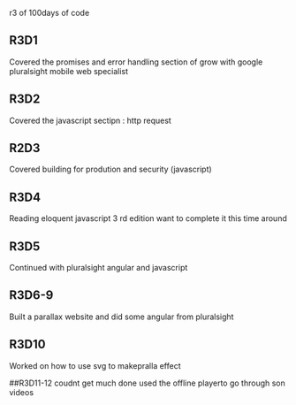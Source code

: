 
r3 of 100days of code 

## R3D1 
Covered the promises and error handling section of grow with google pluralsight mobile web specialist

## R3D2
Covered the javascript sectipn : http request
## R2D3 
Covered building for prodution and security (javascript)

## R3D4
Reading eloquent javascript 3 rd edition want to complete it this time around 

## R3D5
Continued with pluralsight angular and javascript 

## R3D6-9
Built a parallax website and did some angular from pluralsight 

## R3D10 
Worked on how to use svg to makepralla effect

##R3D11-12 
coudnt get much done used the offline playerto go through son videos
